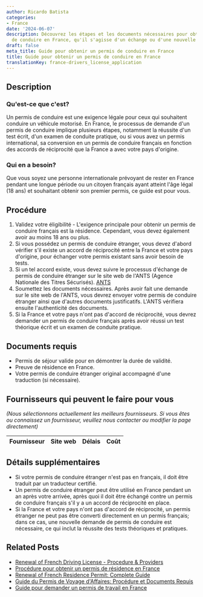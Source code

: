 ```yaml
---
author: Ricardo Batista
categories:
- France
date: '2024-06-07'
description: Découvrez les étapes et les documents nécessaires pour obtenir un permis
  de conduire en France, qu'il s'agisse d'un échange ou d'une nouvelle demande.
draft: false
meta_title: Guide pour obtenir un permis de conduire en France
title: Guide pour obtenir un permis de conduire en France
translationKey: france-drivers_license_application
---
```


## Description
### Qu'est-ce que c'est?
Un permis de conduire est une exigence légale pour ceux qui souhaitent conduire un véhicule motorisé. En France, le processus de demande d'un permis de conduire implique plusieurs étapes, notamment la réussite d'un test écrit, d'un examen de conduite pratique, ou si vous avez un permis international, sa conversion en un permis de conduire français en fonction des accords de réciprocité que la France a avec votre pays d'origine.

### Qui en a besoin?
Que vous soyez une personne internationale prévoyant de rester en France pendant une longue période ou un citoyen français ayant atteint l'âge légal (18 ans) et souhaitant obtenir son premier permis, ce guide est pour vous.

## Procédure
1. Validez votre éligibilité - L'exigence principale pour obtenir un permis de conduire français est la résidence. Cependant, vous devez également avoir au moins 18 ans ou plus.
2. Si vous possédez un permis de conduire étranger, vous devez d'abord vérifier s'il existe un accord de réciprocité entre la France et votre pays d'origine, pour échanger votre permis existant sans avoir besoin de tests.
3. Si un tel accord existe, vous devez suivre le processus d'échange de permis de conduire étranger sur le site web de l'ANTS (Agence Nationale des Titres Sécurisés). [ANTS](https://permisdeconduire.ants.gouv.fr/)
4. Soumettez les documents nécessaires. Après avoir fait une demande sur le site web de l'ANTS, vous devrez envoyer votre permis de conduire étranger ainsi que d'autres documents justificatifs. L'ANTS vérifiera ensuite l'authenticité des documents.
5. Si la France et votre pays n'ont pas d'accord de réciprocité, vous devrez demander un permis de conduire français après avoir réussi un test théorique écrit et un examen de conduite pratique.

## Documents requis
- Permis de séjour valide pour en démontrer la durée de validité.
- Preuve de résidence en France.
- Votre permis de conduire étranger original accompagné d'une traduction (si nécessaire).

## Fournisseurs qui peuvent le faire pour vous
_(Nous sélectionnons actuellement les meilleurs fournisseurs. Si vous êtes ou connaissez un fournisseur, veuillez nous contacter ou modifier la page directement)_

| Fournisseur     |     Site web    |     Délais       |       Coût       |
| :-------------: | :-------------: |  :-------------: | :-------------: |

## Détails supplémentaires
- Si votre permis de conduire étranger n'est pas en français, il doit être traduit par un traducteur certifié.
- Un permis de conduire étranger peut être utilisé en France pendant un an après votre arrivée, après quoi il doit être échangé contre un permis de conduire français s'il y a un accord de réciprocité en place.
- Si la France et votre pays n'ont pas d'accord de réciprocité, un permis étranger ne peut pas être converti directement en un permis français; dans ce cas, une nouvelle demande de permis de conduire est nécessaire, ce qui inclut la réussite des tests théoriques et pratiques.
## Related Posts

- [Renewal of French Driving License - Procedure & Providers](https://tramitit.com/fr/guides/france/renouvellement_de_permis_de_conduire/)
- [Procédure pour obtenir un permis de résidence en France](https://tramitit.com/fr/guides/france/demande_de_carte_de_sejour/)
- [Renewal of French Residence Permit: Complete Guide](https://tramitit.com/fr/guides/france/renouvellement_de_carte_de_sejour/)
- [Guide du Permis de Voyage d'Affaires: Procédure et Documents Requis](https://tramitit.com/fr/guides/france/demande_de_permis_de_voyage_daffaires/)
- [Guide pour demander un permis de travail en France](https://tramitit.com/fr/guides/france/demande_de_permis_de_travail/)